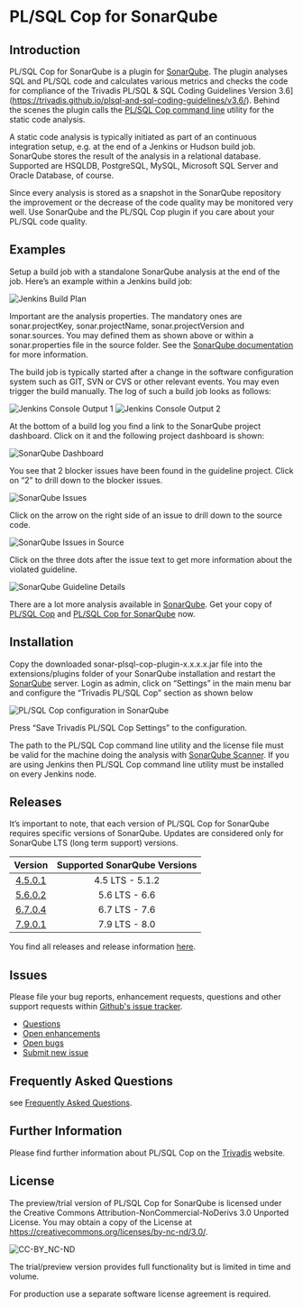 # PL/SQL Cop for SonarQube

## Introduction

PL/SQL Cop for SonarQube is a plugin for [SonarQube](http://www.sonarqube.org/). The plugin analyses SQL and PL/SQL code and calculates various metrics and checks the code for compliance of the Trivadis PL/SQL & SQL Coding Guidelines Version 3.6](https://trivadis.github.io/plsql-and-sql-coding-guidelines/v3.6/). Behind the scenes the plugin calls the [PL/SQL Cop command line](https://github.com/Trivadis/plsql-cop-cli) utility for the static code analysis.

A static code analysis is typically initiated as part of an continuous integration setup, e.g. at the end of a Jenkins or Hudson build job. SonarQube stores the result of the analysis in a relational database. Supported are HSQLDB, PostgreSQL, MySQL, Microsoft SQL Server and Oracle Database, of course.

Since every analysis is stored as a snapshot in the SonarQube repository the improvement or the decrease of the code quality may be monitored very well. Use SonarQube and the PL/SQL Cop plugin if you care about your PL/SQL code quality.

## Examples

Setup a build job with a standalone SonarQube analysis at the end of the job. Here’s an example within a Jenkins build job:

![Jenkins Build Plan](images/jenkins_1.png)

Important are the analysis properties. The mandatory ones are sonar.projectKey, sonar.projectName, sonar.projectVersion and sonar.sources. You may defined them as shown above or within a sonar.properties file in the source folder. See the [SonarQube documentation](http://docs.sonarqube.org/display/SONAR/Analysis+Parameters) for more information.

The build job is typically started after a change in the software configuration system such as GIT, SVN or CVS or other relevant events. You may even trigger the build manually. The log of such a build job looks as follows:

![Jenkins Console Output 1](images/jenkins_2.png)
![Jenkins Console Output 2](images/jenkins_3.png)

At the bottom of a build log you find a link to the SonarQube project dashboard. Click on it and the following project dashboard is shown:

![SonarQube Dashboard](images/sonar_1.png)

You see that 2 blocker issues have been found in the guideline project. Click on “2” to drill down to the blocker issues.

![SonarQube Issues](images/sonar_2.png)

Click on the arrow on the right side of an issue to drill down to the source code.

![SonarQube Issues in Source](images/sonar_3.png)

Click on the three dots after the issue text to get more information about the violated guideline.

![SonarQube Guideline Details](images/sonar_4.png)

There are a lot more analysis available in [SonarQube](http://docs.sonarqube.org/display/SONAR/Installing+a+Plugin). Get your copy of [PL/SQL Cop](https://github.com/Trivadis/plsql-cop-cli/releases) and [PL/SQL Cop for SonarQube](https://github.com/Trivadis/plsql-cop-sonar/releases) now.

## Installation

Copy the downloaded sonar-plsql-cop-plugin-x.x.x.x.jar file into the extensions/plugins folder of your SonarQube installation and restart the [SonarQube](http://docs.sonarqube.org/display/SONAR/Installing+a+Plugin) server. Login as admin, click on “Settings” in the main menu bar and configure the “Trivadis PL/SQL Cop” section as shown below

![PL/SQL Cop configuration in SonarQube](images/sonar_5.png)

Press “Save Trivadis PL/SQL Cop Settings” to the configuration.

The path to the PL/SQL Cop command line utility and the license file must be valid for the machine doing the analysis with [SonarQube Scanner](https://docs.sonarqube.org/display/SCAN/Analyzing+with+SonarQube+Scanner). If you are using Jenkins then PL/SQL Cop command line utility must be installed on every Jenkins node.

## Releases

It’s important to note, that each version of PL/SQL Cop for SonarQube requires specific versions of SonarQube. Updates are considered only for SonarQube LTS (long term support) versions.

| Version | Supported SonarQube Versions | 
| :-----: | :--------------------------: |
| [4.5.0.1]() | 4.5 LTS - 5.1.2 |
| [5.6.0.2]() | 5.6 LTS - 6.6 |
| [6.7.0.4]() | 6.7 LTS - 7.6 |
| [7.9.0.1]() | 7.9 LTS - 8.0 |

You find all releases and release information [here](https://github.com/Trivadis/plsql-cop-cli/releases).

## Issues
Please file your bug reports, enhancement requests, questions and other support requests within [Github's issue tracker](https://help.github.com/articles/about-issues/).

* [Questions](https://github.com/trivadis/plsql-cop-sonar/issues?q=is%3Aissue+label%3Aquestion)
* [Open enhancements](https://github.com/trivadis/plsql-cop-sonar/issues?q=is%3Aopen+is%3Aissue+label%3Aenhancement)
* [Open bugs](https://github.com/trivadis/plsql-cop-sonar/issues?q=is%3Aopen+is%3Aissue+label%3Abug)
* [Submit new issue](https://github.com/trivadis/plsql-cop-sonar/issues/new)

## Frequently Asked Questions

see [Frequently Asked Questions](FAQ.md).

## Further Information

Please find further information about PL/SQL Cop on the [Trivadis](https://www.trivadis.com/en/plsql-cop) website.

## License

The preview/trial version of PL/SQL Cop for SonarQube is licensed under the Creative Commons Attribution-NonCommercial-NoDerivs 3.0 Unported License. You may obtain a copy of the License at https://creativecommons.org/licenses/by-nc-nd/3.0/.

![CC-BY_NC-ND](images/CC-BY-NC-ND.png)

The trial/preview version provides full functionality but is limited in time and volume.

For production use a separate software license agreement is required.
